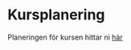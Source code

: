# Kursplanering

Planeringen för kursen hittar ni <a href="https://github.com/NTI-Kronhus/Planeringar-2020-2021/blob/master/Prog1-IT19A/Grovplanering.md">här</a>
